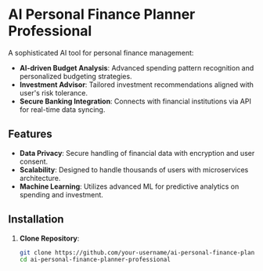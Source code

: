# AI Personal Finance Planner Professional

A sophisticated AI tool for personal finance management:

- **AI-driven Budget Analysis**: Advanced spending pattern recognition and personalized budgeting strategies.
- **Investment Advisor**: Tailored investment recommendations aligned with user's risk tolerance.
- **Secure Banking Integration**: Connects with financial institutions via API for real-time data syncing.

## Features

- **Data Privacy**: Secure handling of financial data with encryption and user consent.
- **Scalability**: Designed to handle thousands of users with microservices architecture.
- **Machine Learning**: Utilizes advanced ML for predictive analytics on spending and investment.

## Installation

1. **Clone Repository**:
   ```bash
   git clone https://github.com/your-username/ai-personal-finance-planner-professional.git
   cd ai-personal-finance-planner-professional